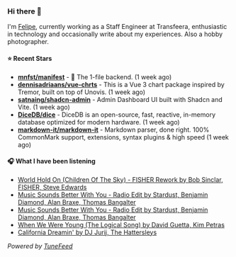 ### Hi there 👋

I'm [Felipe](https://felipevm.com), currently working as a Staff Engineer at Transfeera, enthusiastic in technology and occasionally write about my experiences. Also a hobby photographer.

#### ⭐ Recent Stars
- **[mnfst/manifest](https://github.com/mnfst/manifest)** - 🦚 The 1-file backend.  (1 week ago)
- **[dennisadriaans/vue-chrts](https://github.com/dennisadriaans/vue-chrts)** - This is a Vue 3 chart package inspired by Tremor, built on top of Unovis. (1 week ago)
- **[satnaing/shadcn-admin](https://github.com/satnaing/shadcn-admin)** - Admin Dashboard UI built with Shadcn and Vite. (1 week ago)
- **[DiceDB/dice](https://github.com/DiceDB/dice)** - DiceDB is an open-source, fast, reactive, in-memory database optimized for modern hardware. (1 week ago)
- **[markdown-it/markdown-it](https://github.com/markdown-it/markdown-it)** - Markdown parser, done right. 100% CommonMark support, extensions, syntax plugins &amp; high speed (1 week ago)

#### 🎧 What I have been listening
- [World Hold On (Children Of The Sky) - FISHER Rework by Bob Sinclar, FISHER, Steve Edwards](https://open.spotify.com/track/6kTwzV93qpcovlRPmBOXmn)
- [Music Sounds Better With You - Radio Edit by Stardust, Benjamin Diamond, Alan Braxe, Thomas Bangalter](https://open.spotify.com/track/1mv4lh1rW1K6xhxhJmEezy)
- [Music Sounds Better With You - Radio Edit by Stardust, Benjamin Diamond, Alan Braxe, Thomas Bangalter](https://open.spotify.com/track/1mv4lh1rW1K6xhxhJmEezy)
- [When We Were Young (The Logical Song) by David Guetta, Kim Petras](https://open.spotify.com/track/1CcLA0eaauck34YEIrvAAq)
- [California Dreamin&#39; by DJ Jurij, The Hattersleys](https://open.spotify.com/track/0HMyGpwfYTE04SRIVI3KZD)

_Powered by [TuneFeed](https://tunefeed.app?ref=github.com)_
